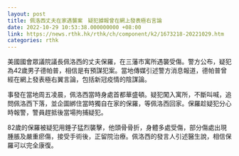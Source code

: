 ```yaml
---
layout: post
title: 佩洛西丈夫在家遇襲案　疑犯據報曾在網上發表極右言論
date: 2022-10-29 10:53:38.000000000 +08:00
link: https://news.rthk.hk/rthk/ch/component/k2/1673218-20221029.htm
categories: rthk
---
```


美國國會眾議院議長佩洛西的丈夫保羅，在三藩市寓所遇襲受傷。警方公布，疑犯為42歲男子德帕普，相信是有預謀犯案。當地傳媒引述警方消息報道，德帕普曾經在網上發表極右翼言論，包括新冠疫情的陰謀論。

事發在當地周五凌晨，佩洛西當時身處首都華盛頓。疑犯闖入寓所，不斷叫喊，追問佩洛西下落，並企圖綁住當時獨自在家的保羅，等佩洛西回家。保羅趁疑犯分心時報警，警員趕抵後當場拘捕疑犯。

82歲的保羅被疑犯用錘子猛烈襲擊，他頭骨骨折，身體多處受傷，部分傷處出現腫脹及嚴重瘀傷，接受手術後，正留院治療。佩洛西的發言人引述醫生說，相信保羅可以完全康復。
